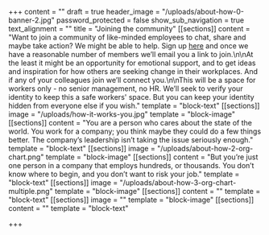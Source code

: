 +++
content = ""
draft = true
header_image = "/uploads/about-how-0-banner-2.jpg"
password_protected = false
show_sub_navigation = true
text_alignment = ""
title = "Joining the community"
[[sections]]
content = "Want to join a community of like-minded employees to chat, share and maybe take action? We might be able to help. Sign up [here](https://honestwork.org/about/joining-the-community/) and once we have a reasonable number of members we’ll email you a link to join.\n\nAt the least it might be an opportunity for emotional support, and to get ideas and inspiration for how others are seeking change in their workplaces. And if any of your colleagues join we’ll connect you.\n\nThis will be a space for workers only - no senior management, no HR. We’ll seek to verify your identity to keep this a safe workers' space. But you can keep your identity hidden from everyone else if you wish."
template = "block-text"
[[sections]]
image = "/uploads/how-it-works-you.jpg"
template = "block-image"
[[sections]]
content = "You are a person who cares about the state of the world. You work for a company; you think maybe they could do a few things better. The company’s leadership isn’t taking the issue seriously enough."
template = "block-text"
[[sections]]
image = "/uploads/about-how-2-org-chart.png"
template = "block-image"
[[sections]]
content = "But you’re just one person in a company that employs hundreds, or thousands. You don’t know where to begin, and you don’t want to risk your job."
template = "block-text"
[[sections]]
image = "/uploads/about-how-3-org-chart-multiple.png"
template = "block-image"
[[sections]]
content = ""
template = "block-text"
[[sections]]
image = ""
template = "block-image"
[[sections]]
content = ""
template = "block-text"

+++
